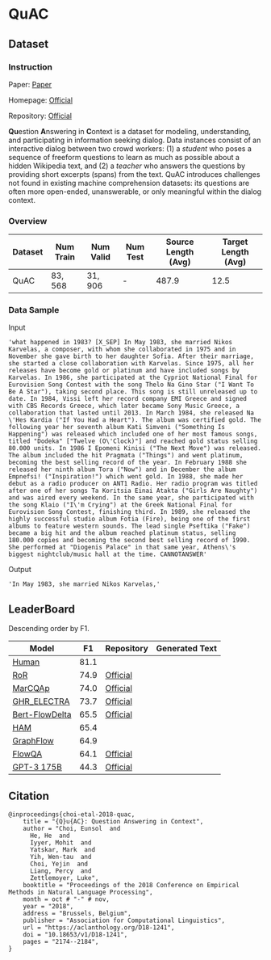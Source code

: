 # QuAC

## Dataset

### Instruction

Paper: [Paper](https://aclanthology.org/D18-1241.pdf)

Homepage: [Official](https://quac.ai/)

Repository: [Official](https://github.com/deepnlp-cs599-usc/quac)

**Qu**estion **A**nswering in **C**ontext is a dataset for modeling, understanding, and participating in information seeking dialog. Data instances consist of an interactive dialog between two crowd workers: (1) a *student* who poses a sequence of freeform questions to learn as much as possible about a hidden Wikipedia text, and (2) a *teacher* who answers the questions by providing short excerpts (spans) from the text. QuAC introduces challenges not found in existing machine comprehension datasets: its questions are often more open-ended, unanswerable, or only meaningful within the dialog context.

### Overview

| Dataset | Num Train | Num Valid | Num Test | Source Length (Avg) | Target Length (Avg) |
| ------- | --------- | --------- | -------- | ------------------- | ------------------- |
| QuAC    | $83,568$  | $31,906$  | -        | $487.9$             | $12.5$              |

### Data Sample

Input

```
'what happened in 1983? [X_SEP] In May 1983, she married Nikos Karvelas, a composer, with whom she collaborated in 1975 and in November she gave birth to her daughter Sofia. After their marriage, she started a close collaboration with Karvelas. Since 1975, all her releases have become gold or platinum and have included songs by Karvelas. In 1986, she participated at the Cypriot National Final for Eurovision Song Contest with the song Thelo Na Gino Star ("I Want To Be A Star"), taking second place. This song is still unreleased up to date. In 1984, Vissi left her record company EMI Greece and signed with CBS Records Greece, which later became Sony Music Greece, a collaboration that lasted until 2013. In March 1984, she released Na \'Hes Kardia ("If You Had a Heart"). The album was certified gold. The following year her seventh album Kati Simveni ("Something Is Happening") was released which included one of her most famous songs, titled "Dodeka" ["Twelve (O\'Clock)"] and reached gold status selling 80.000 units. In 1986 I Epomeni Kinisi ("The Next Move") was released. The album included the hit Pragmata ("Things") and went platinum, becoming the best selling record of the year. In February 1988 she released her ninth album Tora ("Now") and in December the album Empnefsi! ("Inspiration!") which went gold. In 1988, she made her debut as a radio producer on ANT1 Radio. Her radio program was titled after one of her songs Ta Koritsia Einai Atakta ("Girls Are Naughty") and was aired every weekend. In the same year, she participated with the song Klaio ("I\'m Crying") at the Greek National Final for Eurovision Song Contest, finishing third. In 1989, she released the highly successful studio album Fotia (Fire), being one of the first albums to feature western sounds. The lead single Pseftika ("Fake") became a big hit and the album reached platinum status, selling 180.000 copies and becoming the second best selling record of 1990. She performed at "Diogenis Palace" in that same year, Athens\'s biggest nightclub/music hall at the time. CANNOTANSWER'
```

Output

```
'In May 1983, she married Nikos Karvelas,'
```

## LeaderBoard

Descending order by F1.

| Model                                                        | F1     | Repository                                            | Generated Text |
| ------------------------------------------------------------ | ------ | ----------------------------------------------------- | -------------- |
| [Human]()                                                    | $81.1$ |                                                       |                |
| [RoR](https://arxiv.org/pdf/2109.04780.pdf)                  | $74.9$ | [Official](https://github.com/JD-AI-Research-NLP/RoR) |                |
| [MarCQAp](https://arxiv.org/pdf/2206.14796.pdf)              | $74.0$ | [Official](https://github.com/zorikg/MarCQAp)         |                |
| [GHR_ELECTRA](https://aclanthology.org/2022.findings-naacl.159.pdf) | $73.7$ | [Official](https://github.com/jaytsien/GHR)           |                |
| [Bert-FlowDelta](https://arxiv.org/pdf/1908.05117)           | $65.5$ | [Official](https://github.com/MiuLab/FlowDelta)       |                |
| [HAM](https://arxiv.org/pdf/1908.09456.pdf)                  | $65.4$ |                                                       |                |
| [GraphFlow](https://arxiv.org/pdf/1908.00059.pdf)            | $64.9$ |                                                       |                |
| [ FlowQA](https://arxiv.org/pdf/1810.06683v3.pdf)            | $64.1$ | [Official](https://github.com/hsinyuan-huang/FlowQA)  |                |
| [ GPT-3 175B](https://arxiv.org/pdf/2005.14165v4.pdf)        | $44.3$ | [Official](https://github.com/openai/gpt-3)           |                |

## Citation

```
@inproceedings{choi-etal-2018-quac,
    title = "{Q}u{AC}: Question Answering in Context",
    author = "Choi, Eunsol  and
      He, He  and
      Iyyer, Mohit  and
      Yatskar, Mark  and
      Yih, Wen-tau  and
      Choi, Yejin  and
      Liang, Percy  and
      Zettlemoyer, Luke",
    booktitle = "Proceedings of the 2018 Conference on Empirical Methods in Natural Language Processing",
    month = oct # "-" # nov,
    year = "2018",
    address = "Brussels, Belgium",
    publisher = "Association for Computational Linguistics",
    url = "https://aclanthology.org/D18-1241",
    doi = "10.18653/v1/D18-1241",
    pages = "2174--2184",
}
```


